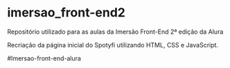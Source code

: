 # imersao_front-end2
Repositório utilizado para as aulas da Imersão Front-End 2ª edição da Alura

Recriação da página inicial do Spotyfi utilizando HTML, CSS e JavaScript.

#Imersao-front-end-alura
